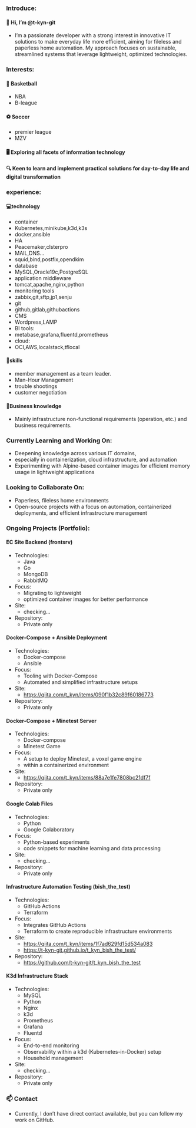 ### Introduce:
#### 👋 Hi, I’m @t-kyn-git
* I’m a passionate developer with a strong interest in innovative IT solutions to make everyday life more efficient, aiming for fileless and paperless home automation. My approach focuses on sustainable, streamlined systems that leverage lightweight, optimized technologies.

### Interests:
#### 🏀 Basketball
* NBA
* B-league
#### ⚽ Soccer
* premier league
* MZV
#### 🖥️ Exploring all facets of information technology
#### 🔍 Keen to learn and implement practical solutions for day-to-day life and digital transformation

### experience:
#### 💻technology
* container
 * Kubernetes,minikube,k3d,k3s
 * docker,ansible
* HA
 * Peacemaker,clsterpro
* MAIL,DNS...
 * squid,bind,postfix,opendkim
* database
 * MySQL,Oracle19c,PostgreSQL
* application middleware
 * tomcat,apache,nginx,python
* monitoring tools
 * zabbix,git,sftp,jp1,senju
* git
 * github,gitlab,githubactions
* CMS
 * Wordpress,LAMP
* BI tools:
 * metabase,grafana,fluentd,prometheus
* cloud:
 * OCI,AWS,localstack,tflocal
#### 🤖skills
* member management as a team leader.
* Man-Hour Management
* trouble shootings
* customer negotiation
#### 💼Business knowledge
* Mainly infrastructure non-functional requirements
 (operation, etc.) and business requirements.

### Currently Learning and Working On:
* Deepening knowledge across various IT domains, 
* especially in containerization, cloud infrastructure, and automation
* Experimenting with Alpine-based container images for efficient memory usage in lightweight applications

### Looking to Collaborate On:
* Paperless, fileless home environments
* Open-source projects with a focus on automation, containerized deployments, and efficient infrastructure management

### Ongoing Projects (Portfolio):
#### EC Site Backend (frontsrv)
 * Technologies: 
    * Java
    * Go
    * MongoDB
    * RabbitMQ
 * Focus: 
    * Migrating to lightweight
    * optimized container images for better performance
 * Site:
    * checking...
 * Repository:
    * Private only
#### Docker-Compose + Ansible Deployment
 * Technologies: 
    * Docker-compose
    * Ansible
 * Focus:
    * Tooling with Docker-Compose
    * Automated and simplified infrastructure setups
 * Site:
    * https://qiita.com/t_kyn/items/090f1b32c89f60186773
 * Repository:
    * Private only
#### Docker-Compose + Minetest Server
 * Technologies: 
    * Docker-compose
    * Minetest Game
 * Focus:
    * A setup to deploy Minetest, a voxel game engine
    * within a containerized environment
 * Site:
    * https://qiita.com/t_kyn/items/88a7e1fe7808bc21df7f
 * Repository:
    * Private only
#### Google Colab Files
 * Technologies: 
    * Python
    * Google Colaboratory
 * Focus:
    * Python-based experiments
    * code snippets for machine learning and data processing
 * Site:
    * checking...
 * Repository:
    * Private only
#### Infrastructure Automation Testing (bish_the_test)
 * Technologies: 
    * GitHub Actions
    * Terraform
 * Focus:
    * Integrates GitHub Actions
    * Terraform to create reproducible infrastructure environments
 * Site:
    * https://qiita.com/t_kyn/items/1f7ad629fd15d534a083
    * https://t-kyn-git.github.io/t_kyn_bish_the_test/
 * Repository:
    * https://github.com/t-kyn-git/t_kyn_bish_the_test
#### K3d Infrastructure Stack
 * Technologies: 
    * MySQL
    * Python
    * Nginx
    * k3d
    * Prometheus
    * Grafana
    * Fluentd
 * Focus: 
    * End-to-end monitoring
    * Observability within a k3d (Kubernetes-in-Docker) setup
    * Household management
 * Site:
    * checking...
 * Repository:
    * Private only

### 📫 Contact
 * Currently, I don’t have direct contact available, but you can follow my work on GitHub.